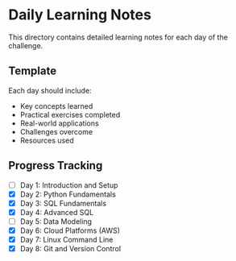 # Daily Learning Notes 
This directory contains detailed learning notes for each day of the challenge.
## Template
Each day should include:
- Key concepts learned
- Practical exercises completed
- Real-world applications
- Challenges overcome
- Resources used
## Progress Tracking
- [ ] Day 1: Introduction and Setup
- [x] Day 2: Python Fundamentals
- [x] Day 3: SQL Fundamentals
- [x] Day 4: Advanced SQL
- [ ] Day 5: Data Modeling
- [x] Day 6: Cloud Platforms (AWS)
- [x] Day 7: Linux Command Line
- [x] Day 8: Git and Version Control
